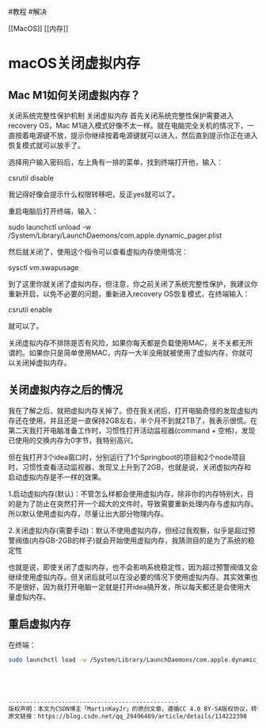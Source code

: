 

#教程 #解决 

[[MacOS]]
[[内存]]

# macOS关闭虚拟内存





## Mac M1如何关闭虚拟内存？

关闭系统完整性保护机制
关闭虚拟内存
首先关闭系统完整性保护需要进入recovery OS，Mac M1进入模式好像不太一样。就在电脑完全关机的情况下，一直按着电源键不放，提示你继续按着电源键就可以进入，然后直到提示你正在进入恢复模式就可以放手了。

选择用户输入密码后，左上角有一排的菜单，找到终端打开他，输入：

csrutil disable

我记得好像会提示什么权限转移吧，反正yes就可以了。

重启电脑后打开终端，输入：

sudo launchctl unload -w /System/Library/LaunchDaemons/com.apple.dynamic_pager.plist

然后就关闭了，使用这个指令可以查看虚拟内存使用情况：

sysctl vm.swapusage

到了这里你就关闭了虚拟内存，但注意，你之前关闭了系统完整性保护，我建议你重新开启，以免不必要的问题，重新进入recovery OS恢复模式，在终端输入：

csrutil enable

就可以了。

关闭虚拟内存不排除是否有风险，如果你每天都是负载使用MAC，关不关都无所谓的。如果你只是简单使用MAC，内存一大半没用就被使用了虚拟内存，你就可以关闭掉虚拟内存。





## 关闭虚拟内存之后的情况



我在了解之后，就把虚拟内存关掉了。但在我关闭后，打开电脑奇怪的发现虚拟内存还在使用，并且还是一直保持2GB左右，半个月不到就2TB了，我表示很慌。在第二天我打开电脑准备工作时，习惯性打开活动监视器(command + 空格)，发现已使用的交换内存为0字节，我特别高兴。

但在我打开3个idea窗口时，分别运行了1个Springboot的项目和2个node项目时，习惯性查看活动监视器，发现又上升到了2GB，也就是说，关闭虚拟内存和启动虚拟内存是不一样的效果。

1.启动虚拟内存(默认)：不管怎么样都会使用虚拟内存，除非你的内存特别大，目的是为了防止在突然打开一个超大的文件时，导致需要重新处理内存与虚拟内存。所以默认使用虚拟内存，尽量让出大部分物理内存。

2.关闭虚拟内存(需要手动)：默认不使用虚拟内存，但经过我观察，似乎是超过预警阀值(内存GB-2GB的样子)就会开始使用虚拟内存，我猜测目的是为了系统的稳定性

也就是说，即使关闭了虚拟内存，也不会影响系统稳定性，因为超过预警阀值又会继续使用虚拟内存。但关闭后就可以在没必要的情况下使用虚拟内存。其实效果也不是很好，因为我打开电脑一定就是打开idea搞开发，所以每天都还是会使用大量虚拟内存。



## 重启虚拟内存





在终端：

```bash
sudo launchctl load -w /System/Library/LaunchDaemons/com.apple.dynamic_pager.plist





------------------------------------------------
版权声明：本文为CSDN博主「MartinKayJr」的原创文章，遵循CC 4.0 BY-SA版权协议，转载请附上原文出处链接及本声明。
原文链接：https://blog.csdn.net/qq_29496469/article/details/114222398

